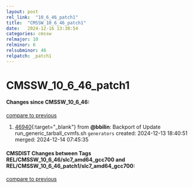 ```yaml
---
layout: post
rel_link:  "10_6_46_patch1"
title:  "CMSSW_10_6_46_patch1"
date:   2024-12-16 13:38:54
categories: cmssw
relmajor: 10
relminor: 6
relsubminor: 46
relpatch: _patch1
---
```


# CMSSW_10_6_46_patch1
#### Changes since CMSSW_10_6_46:
[compare to previous](https://github.com/cms-sw/cmssw/compare/CMSSW_10_6_46...CMSSW_10_6_46_patch1)



1. [46940](http://github.com/cms-sw/cmssw/pull/46940){:target="_blank"}  from **@bbilin**: Backport of Update run_generic_tarball_cvmfs.sh `generators` created: 2024-12-13 18:40:51 merged: 2024-12-14 07:45:35

#### CMSDIST Changes between Tags REL/CMSSW_10_6_46/slc7_amd64_gcc700 and REL/CMSSW_10_6_46_patch1/slc7_amd64_gcc700:
[compare to previous](https://github.com/cms-sw/cmsdist/compare/REL/CMSSW_10_6_46/slc7_amd64_gcc700...REL/CMSSW_10_6_46_patch1/slc7_amd64_gcc700)


